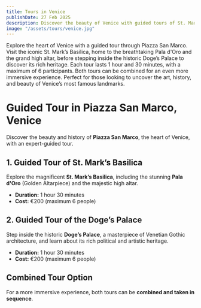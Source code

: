 ```yaml
---
title: Tours in Venice 
publishDate: 27 Feb 2025
description: Discover the beauty of Venice with guided tours of St. Mark’s Basilica and the Doge’s Palace, each lasting 1.5 hours. Explore art, history, and architecture with an expert guide. Both tours can be combined for a deeper experience.
image: "/assets/tours/venice.jpg"
---
```


Explore the heart of Venice with a guided tour through Piazza San Marco. Visit the iconic St. Mark’s Basilica, home to the breathtaking Pala d'Oro and the grand high altar, before stepping inside the historic Doge’s Palace to discover its rich heritage. Each tour lasts 1 hour and 30 minutes, with a maximum of 6 participants. Both tours can be combined for an even more immersive experience. Perfect for those looking to uncover the art, history, and beauty of Venice’s most famous landmarks.

# **Guided Tour in Piazza San Marco, Venice**  

Discover the beauty and history of **Piazza San Marco**, the heart of Venice, with an expert-guided tour.  

## **1. Guided Tour of St. Mark’s Basilica**  
Explore the magnificent **St. Mark’s Basilica**, including the stunning **Pala d'Oro** (Golden Altarpiece) and the majestic high altar.  

- **Duration:** 1 hour 30 minutes  
- **Cost:** €200 (maximum 6 people)  

## **2. Guided Tour of the Doge’s Palace**  
Step inside the historic **Doge’s Palace**, a masterpiece of Venetian Gothic architecture, and learn about its rich political and artistic heritage.  

- **Duration:** 1 hour 30 minutes  
- **Cost:** €200 (maximum 6 people)  

## **Combined Tour Option**  
For a more immersive experience, both tours can be **combined and taken in sequence**.  
